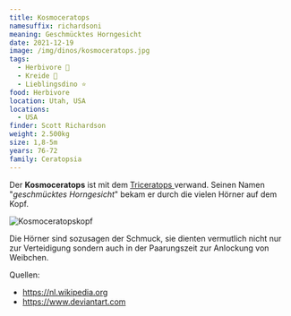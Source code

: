```yaml
---
title: Kosmoceratops
namesuffix: richardsoni
meaning: Geschmücktes Horngesicht
date: 2021-12-19
image: /img/dinos/kosmoceratops.jpg
tags:
  - Herbivore 🌿
  - Kreide 🦴
  - Lieblingsdino ⭐
food: Herbivore
location: Utah, USA
locations:
  - USA
finder: Scott Richardson
weight: 2.500kg
size: 1,8-5m
years: 76-72
family: Ceratopsia
---
```

Der **Kosmoceratops** ist mit dem [Triceratops ](/dinos/triceratops/)verwand. Seinen Namen "*geschmücktes Horngesicht*" bekam er durch die vielen Hörner auf dem Kopf.

![Kosmoceratopskopf](/img/dinos/kosmoceratops-kopf.jfif)

Die Hörner sind sozusagen der Schmuck, sie dienten vermutlich nicht nur zur Verteidigung sondern auch in der Paarungszeit zur Anlockung von Weibchen.  

Quellen:

* <https://nl.wikipedia.org>
* <https://www.deviantart.com>